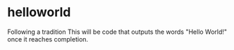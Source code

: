 # helloworld
Following a tradition
This will be code that outputs the words "Hello World!" once it reaches completion.
